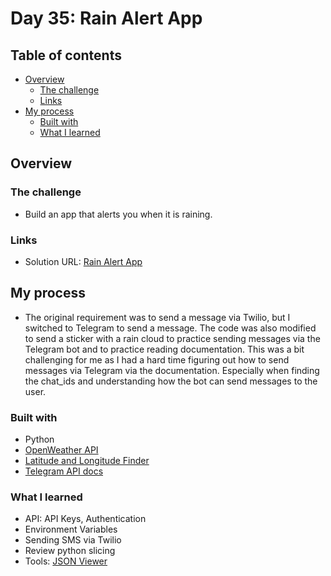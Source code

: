 # Day 35: Rain Alert App

## Table of contents

- [Overview](#overview)
  - [The challenge](#the-challenge)
  - [Links](#links)
- [My process](#my-process)
  - [Built with](#built-with)
  - [What I learned](#what-i-learned)

## Overview

### The challenge

- Build an app that alerts you when it is raining.

### Links

- Solution URL: [Rain Alert App](https://github.com/Mikerniker/100_Days_of_Python/tree/main/Day35)

## My process

- The original requirement was to send a message via Twilio, but I switched to Telegram to send a message. The code was also modified to send a sticker with a rain cloud to practice sending messages via the Telegram bot and to practice reading documentation. This was a bit challenging for me as I had a hard time figuring out how to send messages via Telegram via the documentation. Especially when finding the chat_ids and understanding how the bot can send messages to the user.   

### Built with

- Python
- [OpenWeather API](https://openweathermap.org/api/one-call-api)
- [Latitude and Longitude Finder](https://www.latlong.net/)
- [Telegram API docs](https://core.telegram.org/bots/api)


### What I learned
- API: API Keys, Authentication
- Environment Variables
- Sending SMS via Twilio
- Review python slicing
- Tools: [JSON Viewer](http://jsonviewer.stack.hu/)